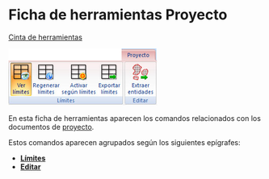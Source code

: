# Ficha de herramientas Proyecto

[Cinta de herramientas](../../cinta-de-herramientas/)

![](<../../../.gitbook/assets/Ficha de herramientas Proyecto.jpg>)

En esta ficha de herramientas aparecen los comandos relacionados con los documentos de [proyecto](../../operaciones-con-archivos/proyectos-de-mdtopx.md).

Estos comandos aparecen agrupados según los siguientes epígrafes:

* ****[**Límites**](limites-proyecto.md)****
* ****[**Editar**](editar-proyecto.md)****
